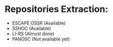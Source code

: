 # Repositories Extraction:
- ESCAPE OSSR (Available)
- SSHOC (Available)
- LI-RS (Almost done)
- PANOSC (Not available yet)
